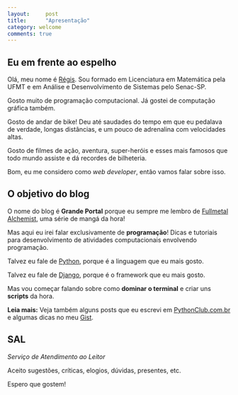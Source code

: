 ```yaml
---
layout:     post
title:      "Apresentação"
category: welcome
comments: true
---
```


## Eu em frente ao espelho

Olá, meu nome é [Régis][0]. Sou formado em Licenciatura em Matemática pela UFMT e em Análise e Desenvolvimento de Sistemas pelo Senac-SP.

Gosto muito de programação computacional. Já gostei de computação gráfica também.

Gosto de andar de bike! Deu até saudades do tempo em que eu pedalava de verdade, longas distâncias, e um pouco de adrenalina com velocidades altas.

Gosto de filmes de ação, aventura, super-heróis e esses mais famosos que todo mundo assiste e dá recordes de bilheteria.

Bom, eu me considero como *web developer*, então vamos falar sobre isso.

## O objetivo do blog

O nome do blog é **Grande Portal** porque eu sempre me lembro de [Fullmetal Alchemist][1], uma série de mangá da hora!

Mas aqui eu irei falar exclusivamente de **programação**! Dicas e tutoriais para desenvolvimento de atividades computacionais envolvendo programação.

Talvez eu fale de [Python][2], porque é a linguagem que eu mais gosto.

Talvez eu fale de [Django][3], porque é o framework que eu mais gosto.

Mas vou começar falando sobre como **dominar o terminal** e criar uns **scripts** da hora.

**Leia mais:** Veja também alguns posts que eu escrevi em [PythonClub.com.br][4] e algumas dicas no meu [Gist][5].

## SAL

*Serviço de Atendimento ao Leitor*

Aceito sugestões, críticas, elogios, dúvidas, presentes, etc.

Espero que gostem!

[0]: https://about.me/rg3915
[1]: http://www.fullmetalalchemist.com.au/
[2]: https://www.python.org/
[3]: http://djangoproject.com/
[4]: http://pythonclub.com.br/author/regis-da-silva.html
[5]: https://gist.github.com/rg3915/